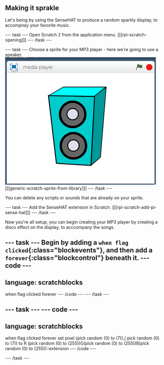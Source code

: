 ## Making it sprakle

Let's being by using the SenseHAT to produce a random sparkly display, to accompnay your favorite music.

--- task ---
Open Scratch 2 from the application menu.
[[[rpi-scratch-opening]]]
--- /task ---

--- task ---
Choose a sprite for your MP3 player - here we're going to use a speaker.
![speaker](images/speaker.png)
[[[generic-scratch-sprite-from-library]]]
--- /task ---

You can delete any scripts or sounds that are already on your sprite.

--- task ---
Add the SenseHAT extension in Scratch.
[[[rpi-scratch-add-pi-sense-hat]]]
--- /task ---

Now you're all setup, you can begin creating your MP3 player by creating a disco effect on the display, to acccompany the songs.

--- task ---
Begin by adding a `when flag clicked`{:class="blockevents"}, and then add a `forever`{:class="blockcontrol"} beneath it.
--- code ---
---
language: scratchblocks
---
when flag clicked
forever
--- /code ---
--- /task ---

--- task ---
--- code ---
---
language: scratchblocks
---
when flag clicked
forever
set pixel (pick random (0) to (7)),( pick random (0) to (7)) to R (pick random (0) to (255))G(pick random (0) to (255))B(pick random (0) to (255))::extension
--- /code ---

--- /task ---
